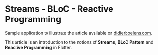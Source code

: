 # Streams - BLoC - Reactive Programming

Sample application to illustrate the article available on [didierboelens.com](https://www.didierboelens.com/2018/08/reactive-programming---streams---bloc/).

This article is an introduction to the notions of **Streams**, **BLoC Pattern** and **Reactive Programming** in Flutter.

